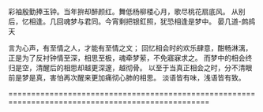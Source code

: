 彩袖殷勤捧玉钟。当年拚却醉颜红。舞低杨柳楼心月，歌尽桃花扇底风。
从别后，忆相逢。几回魂梦与君同。今宵剩把银釭照，犹恐相逢是梦中。
                                                晏几道-鹧鸪天

言为心声，有至情之人，才能有至情之文；
回忆相会时的欢乐肆意，酣畅淋漓，正是为了反衬钟情至深，相思至极，魂牵梦萦，不免寤寐求之。
而梦中的相会终归是空，清醒后的相思却越更深邃，越彻骨。
以至于当真正相会之时，分不清眼前是梦是真，害怕再次醒来更加痛彻心肺的相思。
淡语皆有味，浅语皆有致。

==================================================================================================
